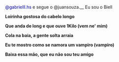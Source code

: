 <font color="#000099">@gabrielll.hs</font>
e segue o 
@juansouza.__
Eu sou o Biell



<p><b>Loirinha gostosa do cabelo longo</b></p>
<p><b>Que anda de long e que ouve 1Kilo (vem ne' mim)</b></p>
<p><b>Cola na baia, a gente solta arraia</b></p>
<p><b>Eu te mostro como se namora um vampiro (vampiro)</b></p>
<p><b>Baixa essa mão, que eu não sou teu amigo</b></p>
